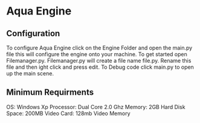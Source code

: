 # Aqua Engine
## Configuration
To configure Aqua Engine click on the Engine Folder and open the main.py file this will configure the engine onto your machine. To get started open Filemanager.py. Filemanager.py will create a file name file.py. Rename this file and then ight click and press edit. To Debug code click main.py to open up the main scene.

## Minimum Requirments
OS: Windows Xp
Processor: Dual Core 2.0 Ghz
Memory: 2GB
Hard Disk Space: 200MB
Video Card: 128mb Video Memory


